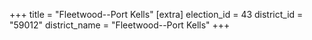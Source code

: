 +++
title = "Fleetwood--Port Kells"
[extra]
election_id = 43
district_id = "59012"
district_name = "Fleetwood--Port Kells"
+++
